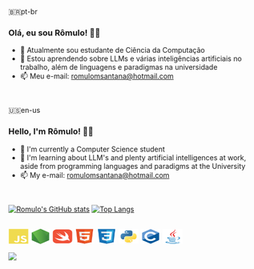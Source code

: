 🇧🇷pt-br
### Olá, eu sou Rômulo! 👋🏼

- 🔭 Atualmente sou estudante de Ciência da Computação
- 📝 Estou aprendendo sobre LLMs e várias inteligências artificiais no trabalho, além de linguagens e paradigmas na universidade
- 📫 Meu e-mail: romulomsantana@hotmail.com
<br>

🇺🇸en-us
### Hello, I'm Rômulo! 👋🏼

- 🔭 I'm currently a Computer Science student
- 📝 I'm learning about LLM's and plenty artificial intelligences at work, aside from programming languages and paradigms at the University
- 📫 My e-mail: romulomsantana@hotmail.com

<br>

[![Romulo's GitHub stats](https://github-readme-stats.vercel.app/api?username=romuloms&theme=dracula&rank_icon=github&line_height=20&show_icons=true)](https://github.com/romuloms/github-readme-stats)
[![Top Langs](https://github-readme-stats.vercel.app/api/top-langs/?username=romuloms&show_icons=true&theme=dracula&card_width=300&langs_count=6&layout=compact)](https://github.com/romuloms/github-readme-stats)
  
<div style="display: inline_block"><br>
  <img align="center" alt="js" height="30" width="40" src="https://raw.githubusercontent.com/devicons/devicon/master/icons/javascript/javascript-plain.svg">
  <img align="center" alt="node-js" height="30" width="40" src="https://raw.githubusercontent.com/devicons/devicon/master/icons/nodejs/nodejs-original.svg">
  <img align="center" alt="swift" height="30" width="40" src="https://raw.githubusercontent.com/devicons/devicon/master/icons/swift/swift-original.svg">
<!--   <img align="center" alt="react" height="30" width="40" src="https://raw.githubusercontent.com/devicons/devicon/master/icons/react/react-original.svg"> -->
  <img align="center" alt="HTML" height="30" width="40" src="https://raw.githubusercontent.com/devicons/devicon/master/icons/html5/html5-original.svg">
  <img align="center" alt="CSS" height="30" width="40" src="https://raw.githubusercontent.com/devicons/devicon/master/icons/css3/css3-original.svg">
  <img align="center" alt="python" height="30" width="40" src="https://raw.githubusercontent.com/devicons/devicon/master/icons/python/python-original.svg">
  <img align="center" alt="c" height="30" width="40" src="https://raw.githubusercontent.com/devicons/devicon/master/icons/c/c-original.svg">
  <img align="center" alt="java" height="30" width="40" src="https://raw.githubusercontent.com/devicons/devicon/master/icons/java/java-original.svg">
</div>

<div style="display: inline_block"> <br>
  <a target="_blank" href="https://www.linkedin.com/in/romulomsantana/" rel="noopener"><img src="https://img.shields.io/badge/-LinkedIn-%230077B5?style=for-the-badge&logo=linkedin&logoColor=white" target="_blank"></a>
  
</div>
